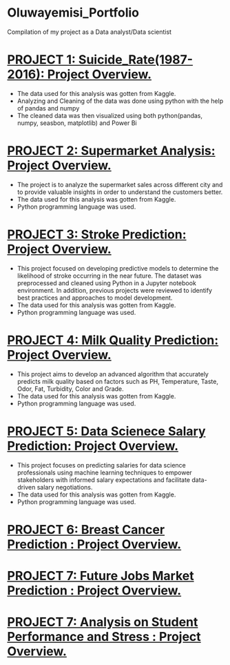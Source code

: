 # Oluwayemisi_Portfolio
Compilation of my project as a Data analyst/Data scientist

# [PROJECT 1: Suicide_Rate(1987-2016): Project Overview.](https://github.com/oluwayemisi1/World_Suicide_Rate)
*	The data used for this analysis was gotten from Kaggle. 
*	Analyzing and Cleaning of the data was done using python with the help of pandas and numpy
*	The cleaned data was then visualized using both python(pandas, numpy, seasbon, matplotlib) and Power Bi

# [PROJECT 2: Supermarket Analysis: Project Overview.](https://github.com/oluwayemisi1/Supermarket-Analysis)
* The project is to analyze the supermarket sales across different city and to provide valuable insights in order to understand the customers better.
* The data used for this analysis was gotten from Kaggle. 
* Python programming language was used.

# [PROJECT 3: Stroke Prediction: Project Overview.](https://github.com/oluwayemisi1/Stroke-Prediction-)
* This project focused on developing predictive models to determine the likelihood of stroke occurring in the near future. The dataset was preprocessed and cleaned using Python in a Jupyter notebook environment. In addition, previous projects were reviewed to identify best practices and approaches to model development.
* The data used for this analysis was gotten from Kaggle. 
* Python programming language was used.

# [PROJECT 4: Milk Quality Prediction: Project Overview.](https://github.com/oluwayemisi1/Milk-Quality-Prediction)
* This project aims to develop an advanced algorithm that accurately predicts milk quality based on factors such as PH, Temperature, Taste, Odor, Fat, Turbidity, Color and Grade.
* The data used for this analysis was gotten from Kaggle. 
* Python programming language was used.
  
# [PROJECT 5: Data Scienece Salary Prediction: Project Overview.](https://github.com/oluwayemisi1/Data-Science-Salaries-prediction)
* This project focuses on predicting salaries for data science professionals using machine learning techniques to empower stakeholders with informed salary expectations and facilitate data-driven salary negotiations.
* The data used for this analysis was gotten from Kaggle. 
* Python programming language was used.

# [PROJECT 6: Breast Cancer Prediction : Project Overview.](https://github.com/oluwayemisi1/Breast_Cancer_Analysis)

# [PROJECT 7: Future Jobs Market Prediction : Project Overview.](https://github.com/oluwayemisi1/Future_Jobs_Market_Prediction)

# [PROJECT 7: Analysis on Student Performance and Stress : Project Overview.](https://github.com/oluwayemisi1/Analysis-on-Student-Performance-and-Stress)



